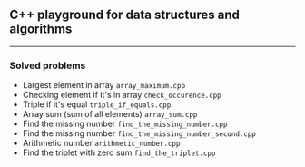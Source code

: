## C++ playground for data structures and algorithms

---

### Solved problems

- Largest element in array `array_maximum.cpp`
- Checking element if it's in array `check_occurence.cpp`
- Triple if it's equal `triple_if_equals.cpp`
- Array sum (sum of all elements) `array_sum.cpp`
- Find the missing number `find_the_missing_number.cpp`
- Find the missing number `find_the_missing_number_second.cpp`
- Arithmetic number `arithmetic_number.cpp`
- Find the triplet with zero sum `find_the_triplet.cpp`
